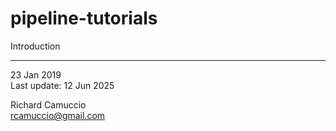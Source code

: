 # pipeline-tutorials

Introduction

---

23 Jan 2019<br>
Last update: 12 Jun 2025

Richard Camuccio<br>
rcamuccio@gmail.com